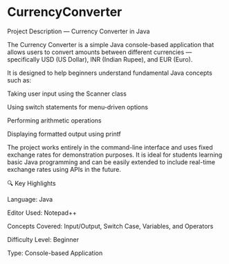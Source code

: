 # CurrencyConverter
Project Description — Currency Converter in Java

The Currency Converter is a simple Java console-based application that allows users to convert amounts between different currencies — specifically USD (US Dollar), INR (Indian Rupee), and EUR (Euro).

It is designed to help beginners understand fundamental Java concepts such as:

Taking user input using the Scanner class

Using switch statements for menu-driven options

Performing arithmetic operations

Displaying formatted output using printf

The project works entirely in the command-line interface and uses fixed exchange rates for demonstration purposes.
It is ideal for students learning basic Java programming and can be easily extended to include real-time exchange rates using APIs in the future.

🔍 Key Highlights

Language: Java

Editor Used: Notepad++

Concepts Covered: Input/Output, Switch Case, Variables, and Operators

Difficulty Level: Beginner

Type: Console-based Application

